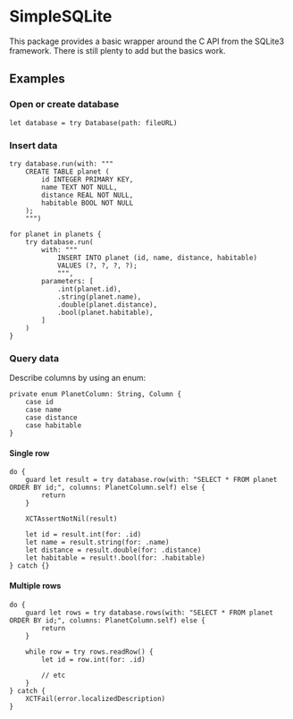 # SimpleSQLite

This package provides a basic wrapper around the C API from the SQLite3 framework. There is still plenty to 
add but the basics work.

## Examples

### Open or create database

```			
let database = try Database(path: fileURL)
```

### Insert data

```
try database.run(with: """
	CREATE TABLE planet (
		id INTEGER PRIMARY KEY,
		name TEXT NOT NULL,
		distance REAL NOT NULL,
		habitable BOOL NOT NULL
	);
	""")

for planet in planets {
	try database.run(
		with: """
			INSERT INTO planet (id, name, distance, habitable)
			VALUES (?, ?, ?, ?);
			""",
		parameters: [
			.int(planet.id),
			.string(planet.name),
			.double(planet.distance),
			.bool(planet.habitable),
		]
	)
}
```

### Query data

Describe columns by using an enum:

```
private enum PlanetColumn: String, Column {
	case id
	case name
	case distance
	case habitable
}
```

#### Single row

```
do {
	guard let result = try database.row(with: "SELECT * FROM planet ORDER BY id;", columns: PlanetColumn.self) else {
		return
	}

	XCTAssertNotNil(result)

	let id = result.int(for: .id)
	let name = result.string(for: .name)
	let distance = result.double(for: .distance)
	let habitable = result!.bool(for: .habitable)
} catch {}
```

#### Multiple rows

```
do {
	guard let rows = try database.rows(with: "SELECT * FROM planet ORDER BY id;", columns: PlanetColumn.self) else {
		return
	}

	while row = try rows.readRow() {
		let id = row.int(for: .id)
		
		// etc
	}
} catch {
	XCTFail(error.localizedDescription)
}
```
